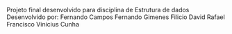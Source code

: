 Projeto final desenvolvido para disciplina de Estrutura de dados
Desenvolvido por:
Fernando Campos
Fernando Gimenes
Filicio David
Rafael Francisco
Vinicius Cunha
